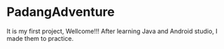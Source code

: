 # PadangAdventure

It is my first project, Wellcome!!! 
After learning Java and Android studio, I made them to practice. 

